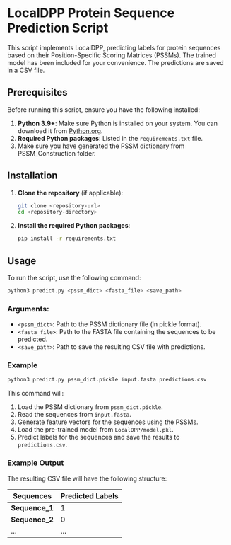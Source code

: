 # LocalDPP Protein Sequence Prediction Script

This script implements LocalDPP, predicting labels for protein sequences based on their Position-Specific Scoring Matrices (PSSMs). The trained model has been included for your convenience. The predictions are saved in a CSV file.

## Prerequisites

Before running this script, ensure you have the following installed:

1. **Python 3.9+**: Make sure Python is installed on your system. You can download it from [Python.org](https://www.python.org/downloads/).
2. **Required Python packages**: Listed in the `requirements.txt` file.
3. Make sure you have generated the PSSM dictionary from PSSM_Construction folder.

## Installation

1. **Clone the repository** (if applicable):
    ```bash
    git clone <repository-url>
    cd <repository-directory>
    ```

2. **Install the required Python packages**:
    ```bash
    pip install -r requirements.txt
    ```

## Usage

To run the script, use the following command:

```bash
python3 predict.py <pssm_dict> <fasta_file> <save_path>
```

### Arguments:

- `<pssm_dict>`: Path to the PSSM dictionary file (in pickle format).
- `<fasta_file>`: Path to the FASTA file containing the sequences to be predicted.
- `<save_path>`: Path to save the resulting CSV file with predictions.

### Example

```bash
python3 predict.py pssm_dict.pickle input.fasta predictions.csv
```

This command will:

1. Load the PSSM dictionary from `pssm_dict.pickle`.
2. Read the sequences from `input.fasta`.
3. Generate feature vectors for the sequences using the PSSMs.
4. Load the pre-trained model from `LocalDPP/model.pkl`.
5. Predict labels for the sequences and save the results to `predictions.csv`.

### Example Output

The resulting CSV file will have the following structure:

| Sequences         | Predicted Labels |
|-------------------|------------------|
| **Sequence_1**    | 1                |
| **Sequence_2**    | 0                |
| ...               | ...              |
